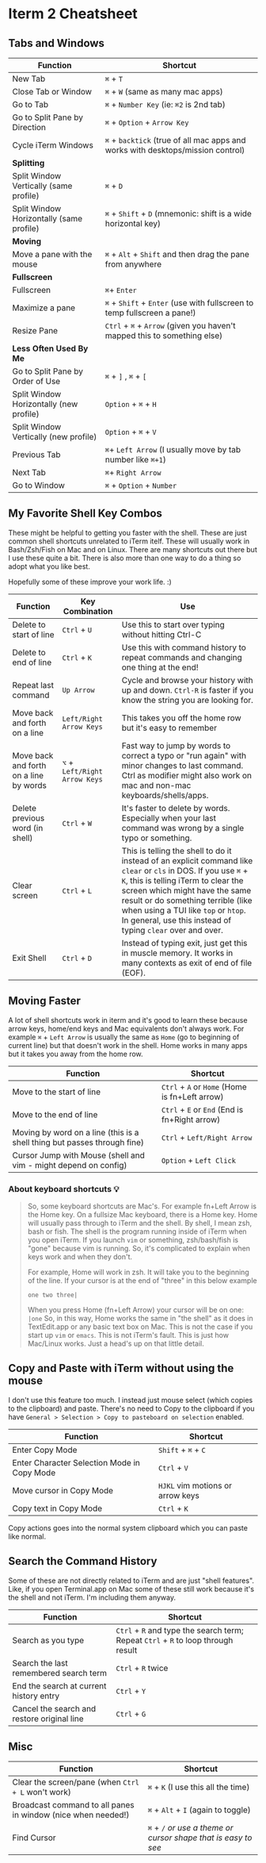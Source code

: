 # Iterm 2 Cheatsheet
## Tabs and Windows

**Function** | **Shortcut**
-------- | --------
New Tab | `⌘` + `T`
Close Tab or Window | `⌘` + `W`  (same as many mac apps)
Go to Tab | `⌘` + `Number Key`  (ie: `⌘2` is 2nd tab)
Go to Split Pane by Direction | `⌘` + `Option` + `Arrow Key`
Cycle iTerm Windows | `⌘` + `backtick`  (true of all mac apps and works with desktops/mission control)
**Splitting** | 
Split Window Vertically (same profile) | `⌘` + `D`
Split Window Horizontally (same profile) | `⌘` + `Shift` + `D`  (mnemonic: shift is a wide horizontal key)
**Moving** |
Move a pane with the mouse | `⌘` + `Alt` + `Shift` and then drag the pane from anywhere
**Fullscreen** |
Fullscreen | `⌘`+ `Enter`
Maximize a pane | `⌘` + `Shift` + `Enter`  (use with fullscreen to temp fullscreen a pane!)
Resize Pane | `Ctrl` + `⌘` + `Arrow` (given you haven't mapped this to something else)
**Less Often Used By Me** |
Go to Split Pane by Order of Use | `⌘` + `]` , `⌘` + `[`
Split Window Horizontally (new profile) | `Option` + `⌘` + `H`
Split Window Vertically (new profile) | `Option` + `⌘` + `V`
Previous Tab | `⌘`+ `Left Arrow`  (I usually move by tab number like `⌘+1`)
Next Tab | `⌘`+ `Right Arrow`
Go to Window | `⌘` + `Option` + `Number`


## My Favorite Shell Key Combos

These might be helpful to getting you faster with the shell.
These are just common shell shortcuts unrelated to iTerm itelf.
These will usually work in Bash/Zsh/Fish on Mac and on Linux.
There are many shortcuts out there but I use these quite a bit.
There is also more than one way to do a thing so adopt what you like best.

Hopefully some of these improve your work life.  :)

**Function** | **Key Combination** | **Use**
-------- | -------- | --------
Delete to start of line | `Ctrl` + `U` | Use this to start over typing without hitting Ctrl-C
Delete to end of line | `Ctrl` + `K` | Use this with command history to repeat commands and changing one thing at the end!
Repeat last command | `Up Arrow` | Cycle and browse your history with up and down.  `Ctrl-R` is faster if you know the string you are looking for.
Move back and forth on a line | `Left/Right Arrow Keys` | This takes you off the home row but it's easy to remember
Move back and forth on a line by words | `⌥` + `Left/Right Arrow Keys` | Fast way to jump by words to correct a typo or "run again" with minor changes to last command.  Ctrl as modifier might also work on mac and non-mac keyboards/shells/apps.
Delete previous word (in shell) | `Ctrl` + `W` | It's faster to delete by words.  Especially when your last command was wrong by a single typo or something.
Clear screen | `Ctrl` + `L` | This is telling the shell to do it instead of an explicit command like `clear` or `cls` in DOS.  If you use `⌘` + `K`, this is telling iTerm to clear the screen which might have the same result or do something terrible (like when using a TUI like `top` or `htop`.  In general, use this instead of typing `clear` over and over.
Exit Shell | `Ctrl` + `D` | Instead of typing exit, just get this in muscle memory.  It works in many contexts as exit of end of file (EOF).



## Moving Faster

A lot of shell shortcuts work in iterm and it's good to learn these because arrow keys, home/end
keys and Mac equivalents don't always work.  For example `⌘` + `Left Arrow` is usually the same as `Home`
(go to beginning of current line) but that doesn't work in the shell.  Home works in many apps but it
takes you away from the home row.

**Function** | **Shortcut**
-------- | --------
Move to the start of line | `Ctrl` + `A` or `Home` (Home is fn+Left arrow)
Move to the end of line | `Ctrl` + `E` or `End` (End is fn+Right arrow)
Moving by word on a line (this is a shell thing but passes through fine)| `Ctrl` + `Left/Right Arrow`
Cursor Jump with Mouse (shell and vim - might depend on config) | `Option` + `Left Click`

### About keyboard shortcuts 💡
> So, some keyboard shortcuts are Mac's.  For example fn+Left Arrow is the Home key.  On a fullsize Mac keyboard, there is a Home key.  Home will usually pass through to iTerm and the shell.  By shell, I mean zsh, bash or fish.  The shell is the program running inside of iTerm when you open iTerm.  If you launch `vim` or something, zsh/bash/fish is "gone" because vim is running.  So, it's complicated to explain when keys work and when they don't.
>
> For example, Home will work in zsh.  It will take you to the beginning of the line.  If your cursor is at the end of "three" in this below example
> ```
> one two three|
> ```
> When you press Home (fn+Left Arrow) your cursor will be on one: `|one`
> So, in this way, Home works the same in "the shell" as it does in TextEdit.app or any basic text box on Mac.
> This is not the case if you start up `vim` or `emacs`.  This is not iTerm's fault.  This is just how Mac/Linux works.  Just a head's up on that little detail.

## Copy and Paste with iTerm without using the mouse

I don't use this feature too much.  I instead just mouse select (which copies to the clipboard) and paste.  There's no need to Copy to the clipboard if you have `General > Selection > Copy to pasteboard on selection` enabled.

**Function** | **Shortcut**
-------- | --------
Enter Copy Mode | `Shift` + `⌘` + `C`
Enter Character Selection Mode in Copy Mode | `Ctrl` + `V`
Move cursor in Copy Mode | `HJKL` vim motions or arrow keys
Copy text in Copy Mode | `Ctrl` + `K`

Copy actions goes into the normal system clipboard which you can paste like normal.


## Search the Command History

Some of these are not directly related to iTerm and are just "shell features".  Like, if you open Terminal.app on Mac some of these still work because it's the shell and not iTerm.  I'm including them anyway.

**Function** | **Shortcut**
-------- | --------
Search as you type | `Ctrl` + `R` and type the search term; Repeat `Ctrl` + `R` to loop through result
Search the last remembered search term | `Ctrl` + `R` twice
End the search at current history entry  | `Ctrl` + `Y`
Cancel the search and restore original line | `Ctrl` + `G`

## Misc

**Function** | **Shortcut**
-------- | --------
Clear the screen/pane (when `Ctrl + L` won't work) | `⌘` + `K`  (I use this all the time)
Broadcast command to all panes in window (nice when needed!) | `⌘` + `Alt` +  `I` (again to toggle)
Find Cursor | `⌘` + `/`  _or use a theme or cursor shape that is easy to see_